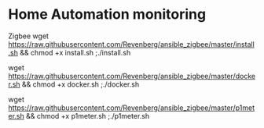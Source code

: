 # Home Automation monitoring
Zigbee
wget https://raw.githubusercontent.com/Revenberg/ansible_zigbee/master/install.sh && chmod +x install.sh ;./install.sh

wget https://raw.githubusercontent.com/Revenberg/ansible_zigbee/master/docker.sh && chmod +x docker.sh ;./docker.sh

wget https://raw.githubusercontent.com/Revenberg/ansible_zigbee/master/p1meter.sh && chmod +x p1meter.sh ;./p1meter.sh
